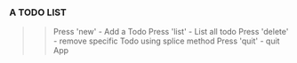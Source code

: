 ### A TODO LIST

>>Press 'new' - Add a Todo
>>Press 'list' - List all todo
>> Press 'delete' - remove specific Todo using splice method
>>Press 'quit' - quit App
